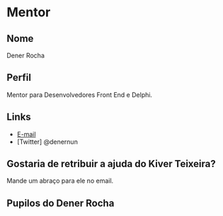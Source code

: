 # Mentor

## Nome

Dener Rocha

## Perfil

Mentor para Desenvolvedores Front End e Delphi.



## Links

* [E-mail](denernun@gmail.com)
* [Twitter] @denernun

## Gostaria de retribuir a ajuda do Kiver Teixeira?

Mande um abraço para ele no email.

## Pupilos do Dener Rocha




